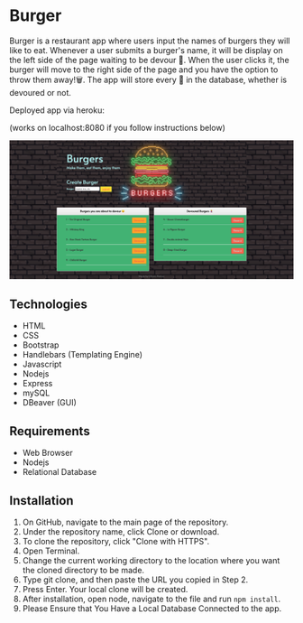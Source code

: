 # Burger
Burger is a restaurant app where users input the names of burgers they will like to eat. Whenever a user submits a burger's name, it will be display on the left side of the page waiting to be devour 🤤. When the user clicks it, the burger will move to the right side of the page and you have the option to throw them away!🗑. The app will store every 🍔 in the database, whether is devoured or not.

Deployed app via heroku: 

(works on localhost:8080 if you follow instructions below)

![](public/assets/img/screenshot.png)

## Technologies
* HTML 
* CSS
* Bootstrap
* Handlebars (Templating Engine)
* Javascript
* Nodejs
* Express
* mySQL
* DBeaver (GUI)

## Requirements
- Web Browser
- Nodejs
- Relational Database

## Installation
1. On GitHub, navigate to the main page of the repository.
2. Under the repository name, click Clone or download.
3. To clone the repository, click "Clone with HTTPS".
4. Open Terminal.
5. Change the current working directory to the location where you want the cloned directory to be made.
6. Type git clone, and then paste the URL you copied in Step 2.
7. Press Enter. Your local clone will be created. 
8. After installation, open node, navigate to the file and run `npm install`.
9. Please Ensure that You Have a Local Database Connected to the app.
